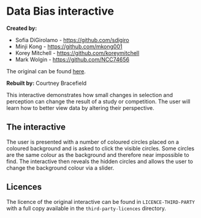 # Data Bias interactive

**Created by:**

- Sofia DiGirolamo - https://github.com/sdigiro
- Minji Kong - https://github.com/mkong001
- Korey Mitchell - https://github.com/koreymitchell
- Mark Wolgin - https://github.com/NCC74656

The original can be found [here](https://github.com/NCC74656/Bias-In-Big-Data-Interactive).

**Rebuilt by:** Courtney Bracefield

This interactive demonstrates how small changes in selection and perception can change the result of a study or competition.
The user will learn how to better view data by altering their perspective.

## The interactive

The user is presented with a number of coloured circles placed on a coloured background and is asked to click the visible circles.
Some circles are the same colour as the background and therefore near impossible to find.
The interactive then reveals the hidden circles and allows the user to change the background colour via a slider.

## Licences

The licence of the original interactive can be found in `LICENCE-THIRD-PARTY` with a full copy available in the `third-party-licences` directory.
